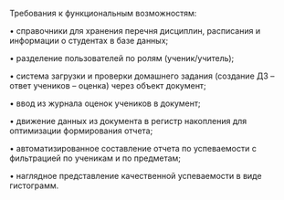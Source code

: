 Требования к функциональным возможностям:

• справочники для хранения перечня дисциплин, расписания и информации о студентах в базе данных;

•	разделение пользователей по ролям (ученик/учитель);

•	система загрузки и проверки домашнего задания (создание ДЗ – ответ учеников – оценка) через объект документ;

•	ввод из журнала оценок учеников в документ; 

•	движение данных из документа в регистр накопления для оптимизации формирования отчета;

•	автоматизированное составление отчета по успеваемости с фильтрацией по ученикам и по предметам;

•	наглядное представление качественной успеваемости в виде гистограмм. 
